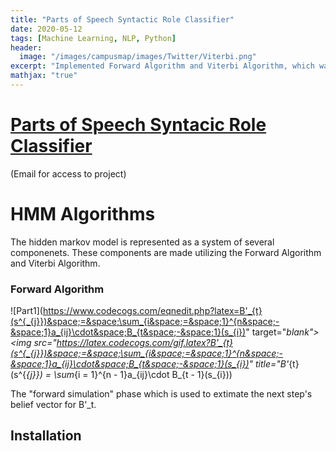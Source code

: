 ```yaml
---
title: "Parts of Speech Syntactic Role Classifier"
date: 2020-05-12
tags: [Machine Learning, NLP, Python]
header:
  image: "/images/campusmap/images/Twitter/Viterbi.png"
excerpt: "Implemented Forward Algorithm and Viterbi Algorithm, which was used to train on a labeled set of 10000 tweets. The parts of speech classifier could correctly identify syntatic roles of words in test sentences at 88.7% accuracy."
mathjax: "true"
---
```

# [Parts of Speech Syntacic Role Classifier](https://github.com/mulepati/TwitterPOS)
(Email for access to project)

# HMM Algorithms

The hidden markov model is represented as a system of several componenets. These components are made utilizing the Forward Algorithm and Viterbi Algorithm. 
### Forward Algorithm
![Part1](https://www.codecogs.com/eqnedit.php?latex=B'_{t}(s^{_{j}})&space;=&space;\sum_{i&space;=&space;1}^{n&space;-&space;1}a_{ij}\cdot&space;B_{t&space;-&space;1}(s_{i})" target="_blank"><img src="https://latex.codecogs.com/gif.latex?B'_{t}(s^{_{j}})&space;=&space;\sum_{i&space;=&space;1}^{n&space;-&space;1}a_{ij}\cdot&space;B_{t&space;-&space;1}(s_{i})" title="B'_{t}(s^{_{j}}) = \sum_{i = 1}^{n - 1}a_{ij}\cdot B_{t - 1}(s_{i}))

The "forward simulation" phase which is used to extimate the next step's belief vector for B'_t. 


## Installation
